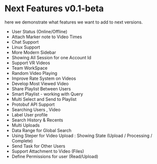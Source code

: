 <!--
{
	"nav_order": 4
}
-->

# Next Features v0.1-beta

here we demonstrate what features we want to add to next versions.

- User Status (Online/Offline)
- Attach Marker note to Video Times
- Chat Support
- Linux Support
- More Modern Sidebar
- Showing All Session for one Account Id
- Support VR Videos
- Team WorkSpace
- Random Video Playing
- Improve Rate System on Videos
- Develop Most Viewed Video
- Share Playlist Between Users
- Smart Playlist - working with Query
- Multi Select and Send to Playlist
- Protobuf API Support
- Searching Users , Video
- Label User profile
- Search History & Recents
- Multi Uploads
- Data Range for Global Search
- Using Steper for Video Upload : Showing State (Upload / Processing / Complete)
- Send Task for Other Users
- Support Attachment to Video (Files)
- Define Permissions for user (Read/Upload)
